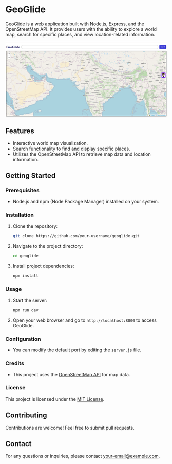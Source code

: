 
# GeoGlide

GeoGlide is a web application built with Node.js, Express, and the OpenStreetMap API. It provides users with the ability to explore a world map, search for specific places, and view location-related information.

![GeoGlide Screenshot](https://github.com/Madhumitamoi/GeoGlide/blob/master/Screenshot%20(110).png)

## Features

- Interactive world map visualization.
- Search functionality to find and display specific places.
- Utilizes the OpenStreetMap API to retrieve map data and location information.

## Getting Started

### Prerequisites

- Node.js and npm (Node Package Manager) installed on your system.

### Installation

1. Clone the repository:

   ```bash
   git clone https://github.com/your-username/geoglide.git
   ```

2. Navigate to the project directory:

   ```bash
   cd geoglide
   ```

3. Install project dependencies:

   ```bash
   npm install
   ```

### Usage

1. Start the server:

   ```bash
   npm run dev
   ```

2. Open your web browser and go to `http://localhost:8000` to access GeoGlide.

### Configuration

- You can modify the default port by editing the `server.js` file.

### Credits

- This project uses the [OpenStreetMap API](https://www.openstreetmap.org/) for map data.

### License

This project is licensed under the [MIT License](LICENSE).

## Contributing

Contributions are welcome! Feel free to submit pull requests.

## Contact

For any questions or inquiries, please contact [your-email@example.com](mailto:madhumoi0266@gmail.com).

